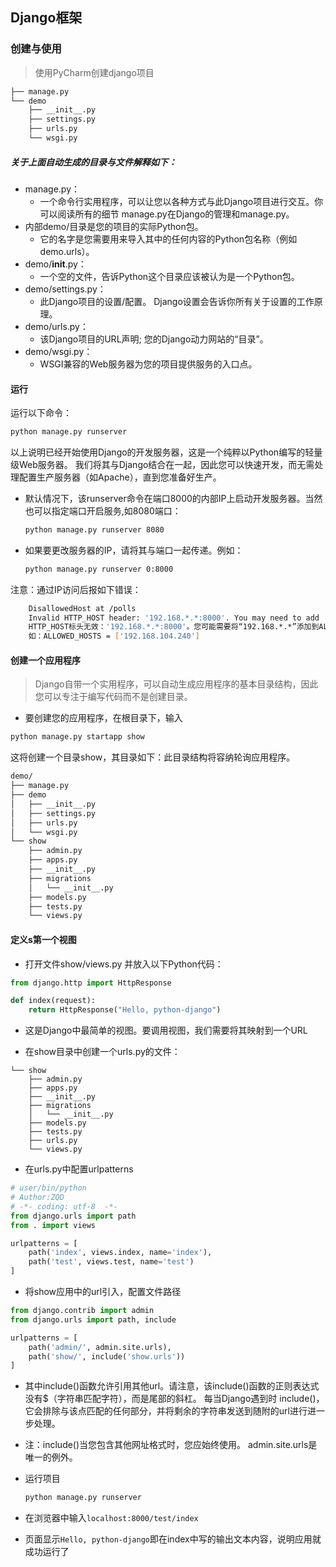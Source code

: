 ## Django框架

### 创建与使用

> 使用PyCharm创建django项目

```bash
├── manage.py
└── demo
    ├── __init__.py
    ├── settings.py
    ├── urls.py
    └── wsgi.py
```

##### 关于上面自动生成的目录与文件解释如下：

- manage.py：
  - 一个命令行实用程序，可以让您以各种方式与此Django项目进行交互。你可以阅读所有的细节 manage.py在Django的管理和manage.py。
- 内部demo/目录是您的项目的实际Python包。
  - 它的名字是您需要用来导入其中的任何内容的Python包名称（例如demo.urls）。
- demo/**init**.py：
  - 一个空的文件，告诉Python这个目录应该被认为是一个Python包。
- demo/settings.py：
  - 此Django项目的设置/配置。 Django设置会告诉你所有关于设置的工作原理。
- demo/urls.py：
  - 该Django项目的URL声明; 您的Django动力网站的“目录”。
- demo/wsgi.py：
  - WSGI兼容的Web服务器为您的项目提供服务的入口点。

#### 运行

运行以下命令：

```bash
python manage.py runserver
```

以上说明已经开始使用Django的开发服务器，这是一个纯粹以Python编写的轻量级Web服务器。 我们将其与Django结合在一起，因此您可以快速开发，而无需处理配置生产服务器（如Apache），直到您准备好生产。

+ 默认情况下，该runserver命令在端口8000的内部IP上启动开发服务器。当然也可以指定端口开启服务,如8080端口：

  ```bash
  python manage.py runserver 8080
  ```

+ 如果要更改服务器的IP，请将其与端口一起传递。例如：

  ```bash
  python manage.py runserver 0:8000
  ```

注意：通过IP访问后报如下错误：

```bash
    DisallowedHost at /polls
    Invalid HTTP_HOST header: '192.168.*.*:8000'. You may need to add '192.168.*.*' to ALLOWED_HOSTS.
    HTTP_HOST标头无效：'192.168.*.*:8000'。您可能需要将“192.168.*.*”添加到ALLOWED_HOSTS
    如：ALLOWED_HOSTS = ['192.168.104.240']
```

#### 创建一个应用程序

> Django自带一个实用程序，可以自动生成应用程序的基本目录结构，因此您可以专注于编写代码而不是创建目录。

+ 要创建您的应用程序，在根目录下，输入

```bash
python manage.py startapp show
```

这将创建一个目录show，其目录如下：此目录结构将容纳轮询应用程序。

```bash
demo/
├── manage.py
├── demo
│   ├── __init__.py
│   ├── settings.py
│   ├── urls.py
│   └── wsgi.py
└── show
    ├── admin.py
    ├── apps.py
    ├── __init__.py
    ├── migrations
    │   └── __init__.py
    ├── models.py
    ├── tests.py
    └── views.py
```

#### 定义s第一个视图

+ 打开文件show/views.py 并放入以下Python代码：

```python
from django.http import HttpResponse

def index(request):
    return HttpResponse("Hello, python-django")
```

+ 这是Django中最简单的视图。要调用视图，我们需要将其映射到一个URL

+ 在show目录中创建一个urls.py的文件：

```
└── show
    ├── admin.py
    ├── apps.py
    ├── __init__.py
    ├── migrations
    │   └── __init__.py
    ├── models.py
    ├── tests.py
    ├── urls.py
    └── views.py
```

+ 在urls.py中配置urlpatterns

```python
# user/bin/python
# Author:ZQD
# -*- coding: utf-8  -*-
from django.urls import path
from . import views

urlpatterns = [
    path('index', views.index, name='index'),
    path('test', views.test, name='test')
]
```

+ 将show应用中的url引入，配置文件路径

```python
from django.contrib import admin
from django.urls import path, include

urlpatterns = [
    path('admin/', admin.site.urls),
    path('show/', include('show.urls'))
]
```

+ 其中include()函数允许引用其他url。请注意，该include()函数的正则表达式 没有$（字符串匹配字符），而是尾部的斜杠。 每当Django遇到时 include()，它会排除与该点匹配的任何部分，并将剩余的字符串发送到随附的url进行进一步处理。

+ 注：include()当您包含其他网址格式时，您应始终使用。 admin.site.urls是唯一的例外。

+ 运行项目

  ```bash
  python manage.py runserver
  ```

+ 在浏览器中输入`localhost:8000/test/index`
+ 页面显示`Hello, python-django`即在index中写的输出文本内容，说明应用就成功运行了

